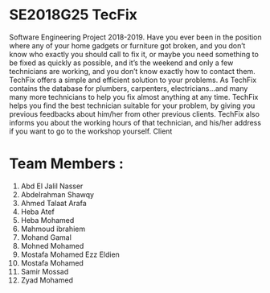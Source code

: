 # SE2018G25 TecFix
Software Engineering Project 2018-2019. 
Have you ever been in the position where any of
your home gadgets or furniture got broken, and
you don’t know who exactly you should call to fix it,
or maybe you need something to be fixed as
quickly as possible, and it’s the weekend and only
a few technicians are working, and you don’t know
exactly how to contact them. TechFix offers a
simple and efficient solution to your problems. As
TechFix contains the database for plumbers,
carpenters, electricians...and many many more
technicians to help you fix almost anything at any
time. TechFix helps you find the best technician
suitable for your problem, by giving you previous feedbacks about him/her from
other previous clients. TechFix also informs you about the working hours of that
technician, and his/her address if you want to go to the workshop yourself.
Client
# Team Members : 
1) Abd El Jalil Nasser
2) Abdelrahman Shawqy
3) Ahmed Talaat Arafa
4) Heba Atef
5) Heba Mohamed
6) Mahmoud ibrahiem
7) Mohand Gamal 
8) Mohned Mohamed
9) Mostafa Mohamed Ezz Eldien
10) Mostafa Mohamed
11) Samir Mossad
12) Zyad Mohamed
